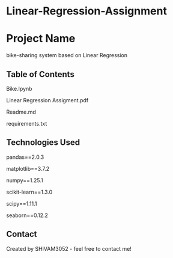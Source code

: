 # Linear-Regression-Assignment

# Project Name
bike-sharing system based on Linear Regression


## Table of Contents
Bike.Ipynb

Linear Regression Assigment.pdf

Readme.md

requirements.txt


## Technologies Used
pandas==2.0.3

matplotlib==3.7.2

numpy==1.25.1

scikit-learn==1.3.0

scipy==1.11.1

seaborn==0.12.2

## Contact
Created by SHIVAM3052 - feel free to contact me!

